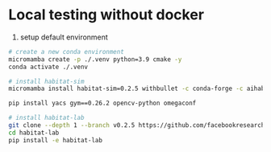 

# Local testing without docker

1. setup default environment
```bash
# create a new conda environment
micromamba create -p ./.venv python=3.9 cmake -y
conda activate ./.venv

# install habitat-sim
micromamba install habitat-sim=0.2.5 withbullet -c conda-forge -c aihabitat -y

pip install yacs gym==0.26.2 opencv-python omegaconf

# install habitat-lab
git clone --depth 1 --branch v0.2.5 https://github.com/facebookresearch/habitat-lab.git
cd habitat-lab
pip install -e habitat-lab


```

<!-- 
2. install extra dependencies
```bash
pip install -r requirements.txt
```

3. run the code
```bash
python evaluate.py
``` -->